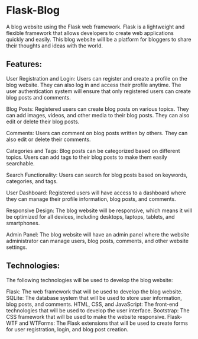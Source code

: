 # Flask-Blog

A blog website using the Flask web framework. Flask is a lightweight and flexible framework that allows developers to create web applications quickly and easily. This blog website will be a platform for bloggers to share their thoughts and ideas with the world.

## Features:

User Registration and Login:
Users can register and create a profile on the blog website. They can also log in and access their profile anytime. The user authentication system will ensure that only registered users can create blog posts and comments.

Blog Posts:
Registered users can create blog posts on various topics. They can add images, videos, and other media to their blog posts. They can also edit or delete their blog posts.

Comments:
Users can comment on blog posts written by others. They can also edit or delete their comments.

Categories and Tags:
Blog posts can be categorized based on different topics. Users can add tags to their blog posts to make them easily searchable.

Search Functionality:
Users can search for blog posts based on keywords, categories, and tags.

User Dashboard:
Registered users will have access to a dashboard where they can manage their profile information, blog posts, and comments.

Responsive Design:
The blog website will be responsive, which means it will be optimized for all devices, including desktops, laptops, tablets, and smartphones.

Admin Panel:
The blog website will have an admin panel where the website administrator can manage users, blog posts, comments, and other website settings.

## Technologies:
The following technologies will be used to develop the blog website:

Flask: The web framework that will be used to develop the blog website.
SQLite: The database system that will be used to store user information, blog posts, and comments.
HTML, CSS, and JavaScript: The front-end technologies that will be used to develop the user interface.
Bootstrap: The CSS framework that will be used to make the website responsive.
Flask-WTF and WTForms: The Flask extensions that will be used to create forms for user registration, login, and blog post creation.
